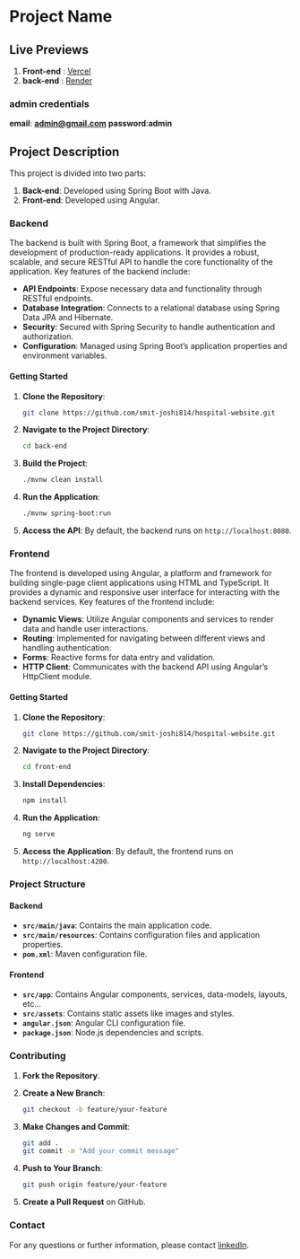 # Project Name

## Live Previews
1. **Front-end** : [Vercel](https://hospital-website-lovat-six.vercel.app/)
2. **back-end** : [Render](https://hospital-website-backend-1how.onrender.com)

### admin credentials
**email**: **admin@gmail.com**
**password**:**admin**

## Project Description

This project is divided into two parts:

1. **Back-end**: Developed using Spring Boot with Java.
2. **Front-end**: Developed using Angular.

### Backend
The backend is built with Spring Boot, a framework that simplifies the development of production-ready applications. It provides a robust, scalable, and secure RESTful API to handle the core functionality of the application. Key features of the backend include:

- **API Endpoints**: Expose necessary data and functionality through RESTful endpoints.
- **Database Integration**: Connects to a relational database using Spring Data JPA and Hibernate.
- **Security**: Secured with Spring Security to handle authentication and authorization.
- **Configuration**: Managed using Spring Boot’s application properties and environment variables.

#### Getting Started

1. **Clone the Repository**:
   ```bash
   git clone https://github.com/smit-joshi814/hospital-website.git
   ```

2. **Navigate to the Project Directory**:
   ```bash
   cd back-end
   ```

3. **Build the Project**:
   ```bash
   ./mvnw clean install
   ```

4. **Run the Application**:
   ```bash
   ./mvnw spring-boot:run
   ```

5. **Access the API**: By default, the backend runs on `http://localhost:8080`.

### Frontend

The frontend is developed using Angular, a platform and framework for building single-page client applications using HTML and TypeScript. It provides a dynamic and responsive user interface for interacting with the backend services. Key features of the frontend include:

- **Dynamic Views**: Utilize Angular components and services to render data and handle user interactions.
- **Routing**: Implemented for navigating between different views and handling authentication.
- **Forms**: Reactive forms for data entry and validation.
- **HTTP Client**: Communicates with the backend API using Angular’s HttpClient module.

#### Getting Started

1. **Clone the Repository**:
   ```bash
   git clone https://github.com/smit-joshi814/hospital-website.git
   ```

2. **Navigate to the Project Directory**:
   ```bash
   cd front-end
   ```

3. **Install Dependencies**:
   ```bash
   npm install
   ```

4. **Run the Application**:
   ```bash
   ng serve
   ```

5. **Access the Application**: By default, the frontend runs on `http://localhost:4200`.

### Project Structure

#### Backend

- **`src/main/java`**: Contains the main application code.
- **`src/main/resources`**: Contains configuration files and application properties.
- **`pom.xml`**: Maven configuration file.

#### Frontend

- **`src/app`**: Contains Angular components, services, data-models, layouts, etc...
- **`src/assets`**: Contains static assets like images and styles.
- **`angular.json`**: Angular CLI configuration file.
- **`package.json`**: Node.js dependencies and scripts.

### Contributing

1. **Fork the Repository**.
2. **Create a New Branch**:
   ```bash
   git checkout -b feature/your-feature
   ```

3. **Make Changes and Commit**:
   ```bash
   git add .
   git commit -m "Add your commit message"
   ```

4. **Push to Your Branch**:
   ```bash
   git push origin feature/your-feature
   ```

5. **Create a Pull Request** on GitHub.

### Contact
For any questions or further information, please contact [linkedIn](https://www.linkedin.com/in/smit-joshi814/).